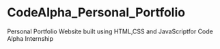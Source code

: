 # CodeAlpha_Personal_Portfolio
Personal Portfolio Website built using HTML,CSS and JavaScriptfor Code Alpha Internship
